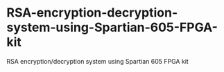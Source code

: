 # RSA-encryption-decryption-system-using-Spartian-605-FPGA-kit
RSA encryption/decryption system using Spartian 605 FPGA kit
